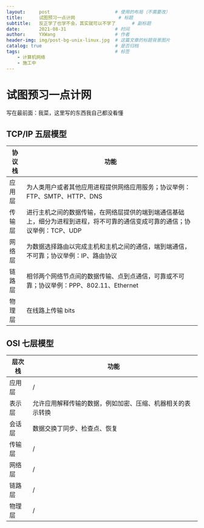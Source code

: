```yaml
---
layout:     post   				        # 使用的布局（不需要改）
title:      试图预习一点计网 				# 标题 
subtitle:   反正学了也学不会，其实就可以不学了      # 副标题
date:       2021-08-31 				    # 时间
author:     YXWang 					    # 作者
header-img: img/post-bg-unix-linux.jpg 	# 这篇文章的标题背景图片
catalog: true 						    # 是否归档
tags:								    # 标签
    - 计算机网络
    - 施工中
---
```


# 试图预习一点计网

写在最前面：我菜，这里写的东西我自己都没看懂



## TCP/IP 五层模型

| 协议栈 | 功能                                                         |
| ------ | ------------------------------------------------------------ |
| 应用层 | 为人类用户或者其他应用进程提供网络应用服务；协议举例：FTP、SMTP、HTTP、DNS |
| 传输层 | 进行主机之间的数据传输，在网络层提供的端到端通信基础上，细分为进程到进程，将不可靠的通信变成可靠的通信；协议举例：TCP、UDP |
| 网络层 | 为数据选择路由以完成主机和主机之间的通信，端到端通信，不可靠；协议举例：IP、路由协议 |
| 链路层 | 相邻两个网络节点间的数据传输、点到点通信，可靠或不可靠；协议举例：PPP、802.11、Ethernet |
| 物理层 | 在线路上传输 bits                                            |



## OSI 七层模型

| 层次栈 | 功能                                                       |
| ------ | ---------------------------------------------------------- |
| 应用层 | /                                                          |
| 表示层 | 允许应用解释传输的数据，例如加密、压缩、机器相关的表示转换 |
| 会话层 | 数据交换丁同步、检查点、恢复                               |
| 传输层 | /                                                          |
| 网络层 | /                                                          |
| 链路层 | /                                                          |
| 物理层 | /                                                          |


